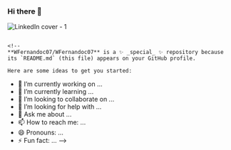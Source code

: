 ### Hi there 👋

![LinkedIn cover - 1](https://github.com/WFernandoc07/WFernandoc07/assets/75816978/6d62074a-7e99-46c0-b437-92b33d8eab54)

```![Uploading LinkedIn cover - 1.png…]()

<!--
**WFernandoc07/WFernandoc07** is a ✨ _special_ ✨ repository because its `README.md` (this file) appears on your GitHub profile.

Here are some ideas to get you started:

```

- 🔭 I’m currently working on ...
- 🌱 I’m currently learning ...
- 👯 I’m looking to collaborate on ...
- 🤔 I’m looking for help with ...
- 💬 Ask me about ...
- 📫 How to reach me: ...
- 😄 Pronouns: ...
- ⚡ Fun fact: ...
-->
